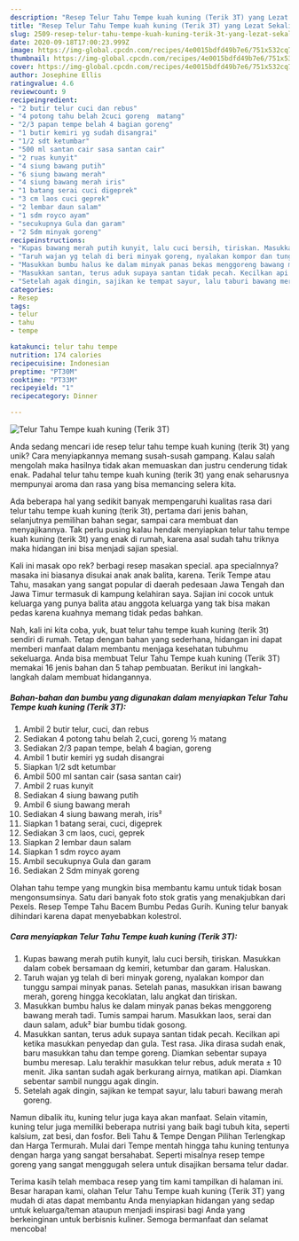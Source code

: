 ```yaml
---
description: "Resep Telur Tahu Tempe kuah kuning (Terik 3T) yang Lezat Sekali"
title: "Resep Telur Tahu Tempe kuah kuning (Terik 3T) yang Lezat Sekali"
slug: 2509-resep-telur-tahu-tempe-kuah-kuning-terik-3t-yang-lezat-sekali
date: 2020-09-18T17:00:23.999Z
image: https://img-global.cpcdn.com/recipes/4e0015bdfd49b7e6/751x532cq70/telur-tahu-tempe-kuah-kuning-terik-3t-foto-resep-utama.jpg
thumbnail: https://img-global.cpcdn.com/recipes/4e0015bdfd49b7e6/751x532cq70/telur-tahu-tempe-kuah-kuning-terik-3t-foto-resep-utama.jpg
cover: https://img-global.cpcdn.com/recipes/4e0015bdfd49b7e6/751x532cq70/telur-tahu-tempe-kuah-kuning-terik-3t-foto-resep-utama.jpg
author: Josephine Ellis
ratingvalue: 4.6
reviewcount: 9
recipeingredient:
- "2 butir telur cuci dan rebus"
- "4 potong tahu belah 2cuci goreng  matang"
- "2/3 papan tempe belah 4 bagian goreng"
- "1 butir kemiri yg sudah disangrai"
- "1/2 sdt ketumbar"
- "500 ml santan cair sasa santan cair"
- "2 ruas kunyit"
- "4 siung bawang putih"
- "6 siung bawang merah"
- "4 siung bawang merah iris"
- "1 batang serai cuci digeprek"
- "3 cm laos cuci geprek"
- "2 lembar daun salam"
- "1 sdm royco ayam"
- "secukupnya Gula dan garam"
- "2 Sdm minyak goreng"
recipeinstructions:
- "Kupas bawang merah putih kunyit, lalu cuci bersih, tiriskan. Masukkan dalam cobek bersamaan dg kemiri, ketumbar dan garam. Haluskan."
- "Taruh wajan yg telah di beri minyak goreng, nyalakan kompor dan tunggu sampai minyak panas. Setelah panas, masukkan irisan bawang merah, goreng hingga kecoklatan, lalu angkat dan tiriskan."
- "Masukkan bumbu halus ke dalam minyak panas bekas menggoreng bawang merah tadi. Tumis sampai harum. Masukkan laos, serai dan daun salam, aduk² biar bumbu tidak gosong."
- "Masukkan santan, terus aduk supaya santan tidak pecah. Kecilkan api ketika masukkan penyedap dan gula. Test rasa. Jika dirasa sudah enak, baru masukkan tahu dan tempe goreng. Diamkan sebentar supaya bumbu meresap. Lalu terakhir masukkan telur rebus, aduk merata ± 10 menit. Jika santan sudah agak berkurang airnya, matikan api. Diamkan sebentar sambil nunggu agak dingin."
- "Setelah agak dingin, sajikan ke tempat sayur, lalu taburi bawang merah goreng."
categories:
- Resep
tags:
- telur
- tahu
- tempe

katakunci: telur tahu tempe 
nutrition: 174 calories
recipecuisine: Indonesian
preptime: "PT30M"
cooktime: "PT33M"
recipeyield: "1"
recipecategory: Dinner

---
```



![Telur Tahu Tempe kuah kuning (Terik 3T)](https://img-global.cpcdn.com/recipes/4e0015bdfd49b7e6/751x532cq70/telur-tahu-tempe-kuah-kuning-terik-3t-foto-resep-utama.jpg)

Anda sedang mencari ide resep telur tahu tempe kuah kuning (terik 3t) yang unik? Cara menyiapkannya memang susah-susah gampang. Kalau salah mengolah maka hasilnya tidak akan memuaskan dan justru cenderung tidak enak. Padahal telur tahu tempe kuah kuning (terik 3t) yang enak seharusnya mempunyai aroma dan rasa yang bisa memancing selera kita.

Ada beberapa hal yang sedikit banyak mempengaruhi kualitas rasa dari telur tahu tempe kuah kuning (terik 3t), pertama dari jenis bahan, selanjutnya pemilihan bahan segar, sampai cara membuat dan menyajikannya. Tak perlu pusing kalau hendak menyiapkan telur tahu tempe kuah kuning (terik 3t) yang enak di rumah, karena asal sudah tahu triknya maka hidangan ini bisa menjadi sajian spesial.

Kali ini masak opo rek? berbagi resep masakan special. apa specialnnya? masaka ini biasanya disukai anak anak balita, karena. Terik Tempe atau Tahu, masakan yang sangat popular di daerah pedesaan Jawa Tengah dan Jawa Timur termasuk di kampung kelahiran saya. Sajian ini cocok untuk keluarga yang punya balita atau anggota keluarga yang tak bisa makan pedas karena kuahnya memang tidak pedas bahkan.


Nah, kali ini kita coba, yuk, buat telur tahu tempe kuah kuning (terik 3t) sendiri di rumah. Tetap dengan bahan yang sederhana, hidangan ini dapat memberi manfaat dalam membantu menjaga kesehatan tubuhmu sekeluarga. Anda bisa membuat Telur Tahu Tempe kuah kuning (Terik 3T) memakai 16 jenis bahan dan 5 tahap pembuatan. Berikut ini langkah-langkah dalam membuat hidangannya.

<!--inarticleads1-->

##### Bahan-bahan dan bumbu yang digunakan dalam menyiapkan Telur Tahu Tempe kuah kuning (Terik 3T):

1. Ambil 2 butir telur, cuci, dan rebus
1. Sediakan 4 potong tahu belah 2,cuci, goreng ½ matang
1. Sediakan 2/3 papan tempe, belah 4 bagian, goreng
1. Ambil 1 butir kemiri yg sudah disangrai
1. Siapkan 1/2 sdt ketumbar
1. Ambil 500 ml santan cair (sasa santan cair)
1. Ambil 2 ruas kunyit
1. Sediakan 4 siung bawang putih
1. Ambil 6 siung bawang merah
1. Sediakan 4 siung bawang merah, iris²
1. Siapkan 1 batang serai, cuci, digeprek
1. Sediakan 3 cm laos, cuci, geprek
1. Siapkan 2 lembar daun salam
1. Siapkan 1 sdm royco ayam
1. Ambil secukupnya Gula dan garam
1. Sediakan 2 Sdm minyak goreng


Olahan tahu tempe yang mungkin bisa membantu kamu untuk tidak bosan mengonsumsinya. Satu dari banyak foto stok gratis yang menakjubkan dari Pexels. Resep Tempe Tahu Bacem Bumbu Pedas Gurih. Kuning telur banyak dihindari karena dapat menyebabkan kolestrol. 

<!--inarticleads2-->

##### Cara menyiapkan Telur Tahu Tempe kuah kuning (Terik 3T):

1. Kupas bawang merah putih kunyit, lalu cuci bersih, tiriskan. Masukkan dalam cobek bersamaan dg kemiri, ketumbar dan garam. Haluskan.
1. Taruh wajan yg telah di beri minyak goreng, nyalakan kompor dan tunggu sampai minyak panas. Setelah panas, masukkan irisan bawang merah, goreng hingga kecoklatan, lalu angkat dan tiriskan.
1. Masukkan bumbu halus ke dalam minyak panas bekas menggoreng bawang merah tadi. Tumis sampai harum. Masukkan laos, serai dan daun salam, aduk² biar bumbu tidak gosong.
1. Masukkan santan, terus aduk supaya santan tidak pecah. Kecilkan api ketika masukkan penyedap dan gula. Test rasa. Jika dirasa sudah enak, baru masukkan tahu dan tempe goreng. Diamkan sebentar supaya bumbu meresap. Lalu terakhir masukkan telur rebus, aduk merata ± 10 menit. Jika santan sudah agak berkurang airnya, matikan api. Diamkan sebentar sambil nunggu agak dingin.
1. Setelah agak dingin, sajikan ke tempat sayur, lalu taburi bawang merah goreng.


Namun dibalik itu, kuning telur juga kaya akan manfaat. Selain vitamin, kuning telur juga memiliki beberapa nutrisi yang baik bagi tubuh kita, seperti kalsium, zat besi, dan fosfor. Beli Tahu &amp; Tempe Dengan Pilihan Terlengkap dan Harga Termurah. Mulai dari Tempe mentah hingga tahu kuning tentunya dengan harga yang sangat bersahabat. Seperti misalnya resep tempe goreng yang sangat menggugah selera untuk disajikan bersama telur dadar. 

Terima kasih telah membaca resep yang tim kami tampilkan di halaman ini. Besar harapan kami, olahan Telur Tahu Tempe kuah kuning (Terik 3T) yang mudah di atas dapat membantu Anda menyiapkan hidangan yang sedap untuk keluarga/teman ataupun menjadi inspirasi bagi Anda yang berkeinginan untuk berbisnis kuliner. Semoga bermanfaat dan selamat mencoba!

